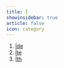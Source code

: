 ```yaml
---
title: Í 
showinsidebar: true 
article: false 
icon: category 
---
```

1. [Íde](íde.html)
1. [Íte](íte.html)
1. [Íth](íth.html)
